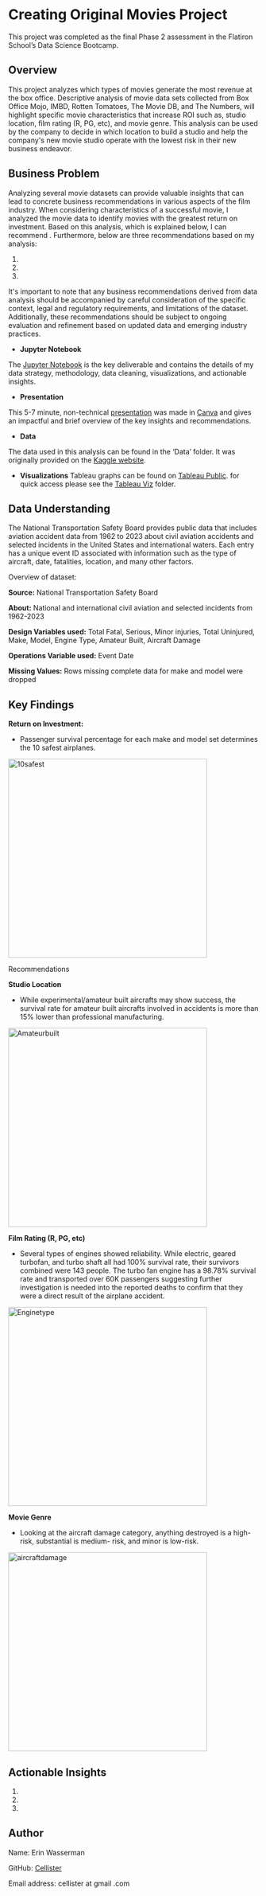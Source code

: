 # Creating Original Movies Project

This project was completed as the final Phase 2 assessment in the Flatiron School’s Data Science Bootcamp. 


## Overview

This project analyzes which types of movies generate the most revenue at the box office. Descriptive analysis of movie data sets collected from Box Office Mojo, IMBD, Rotten Tomatoes, The Movie DB, and The Numbers, will highlight specific movie characteristics that increase ROI such as, studio location, film rating (R, PG, etc), and movie genre. This analysis can be used by the company to decide in which location to build a studio and help the company's new movie studio operate with the lowest risk in their new business endeavor.


## Business Problem

Analyzing several movie datasets can provide valuable insights that can lead to concrete business recommendations in various aspects of the film industry. When considering characteristics of a successful movie, I analyzed the movie data to identify movies with the greatest return on investment. Based on this analysis, which is explained below, I can recommend       . Furthermore, below are three recommendations based on my analysis:

1. 
2. 
3. 

It's important to note that any business recommendations derived from data analysis should be accompanied by careful consideration of the specific context, legal and regulatory requirements, and limitations of the dataset. Additionally, these recommendations should be subject to ongoing evaluation and refinement based on updated data and emerging industry practices.


* **Jupyter Notebook**

The [Jupyter Notebook](https://github.com/cellister/2023-Flatiron-Data-Science-Bootcamp/blob/main/Phase%201/Phase%201%20Project/Phase%201%20Project%20Final%20Edits.ipynb) is the key deliverable and contains the details of my data strategy, methodology, data cleaning, visualizations, and actionable insights.

* **Presentation**

This 5-7 minute, non-technical [presentation](https://github.com/cellister/2023-Flatiron-Data-Science-Bootcamp/blob/main/Phase%201/Phase%201%20Project/Aircraft%20Investment%20Analysis%20Presentation.pdf) was made in [Canva](https://www.canva.com/design/DAFq9SLHAXA/iEdRqzE7akOfkr0au0UHvg/view?utm_content=DAFq9SLHAXA&utm_campaign=designshare&utm_medium=link&utm_source=publishsharelink) and gives an impactful and brief overview of the key insights and recommendations. 

* **Data**

The data used in this analysis can be found in the ‘Data’ folder. It was originally provided on the [Kaggle website](https://www.kaggle.com/datasets/khsamaha/aviation-accident-database-synopses).

* **Visualizations**
Tableau graphs can be found on [Tableau Public](https://public.tableau.com/views/AmateurBuiltvsSurvivalPercentage/Sheet1?:language=en-US&:display_count=n&:origin=viz_share_link). for quick access please see the [Tableau Viz](https://github.com/cellister/2023-Flatiron-Data-Science-Bootcamp/tree/main/Phase%201/Phase%201%20Project/Tableau%20Viz) folder.


## Data Understanding 

The National Transportation Safety Board provides public data that includes aviation accident data from 1962 to 2023 about civil aviation accidents and selected incidents in the United States and international waters. Each entry has a unique event ID associated with information such as the type of aircraft, date, fatalities, location, and many other factors.

Overview of dataset:

   **Source:** National Transportation Safety Board
 
   **About:** National and international civil aviation and selected incidents from 1962-2023
 
   **Design Variables used:** Total Fatal, Serious, Minor injuries, Total Uninjured, Make, Model, Engine Type, Amateur Built, Aircraft Damage
 
   **Operations Variable used:**  Event Date
 
   **Missing Values:** Rows missing complete data for make and model were dropped


## Key Findings

**Return on Investment:**
* Passenger survival percentage for each make and model set determines the 10 safest airplanes.


<img width="400" height="400" src="Images/10safest.png" alt="10safest">


Recommendations

**Studio Location**

* While experimental/amateur built aircrafts may show success, the survival rate for amateur built aircrafts involved in accidents is more than 15% lower than professional manufacturing.


<img width="400" height="400" src="Images/Amateurbuilt.png" alt="Amateurbuilt">


**Film Rating (R, PG, etc)**

* Several types of engines showed reliability. While electric, geared turbofan, and turbo shaft all had 100% survival rate, their survivors combined were 143 people. The turbo fan engine has a 98.78% survival rate and transported over 60K passengers suggesting further investigation is needed into the reported deaths to confirm that they were a direct result of the airplane accident. 


<img width="400" height="400" src="Images/Enginetype.png" alt="Enginetype">


**Movie Genre**

* Looking at the aircraft damage category, anything destroyed is a high-risk, substantial is medium- risk, and minor is low-risk.


<img width="400" height="400" src="Images/aircraftdamage.png" alt="aircraftdamage">


## Actionable Insights

1. 
2. 
3. 


## Author

Name: Erin Wasserman

GitHub: [Cellister](https://github.com/cellister)

Email address: cellister at gmail .com


